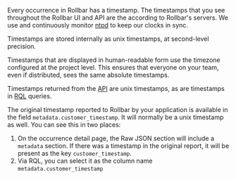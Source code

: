 Every occurrence in Rollbar has a timestamp. The timestamps that you see
throughout the Rollbar UI and API are the according to Rollbar's
servers. We use and continuously
monitor [ntpd](http://en.wikipedia.org/wiki/Ntpd) to keep our clocks in
sync.

Timestamps are stored internally as unix timestamps, at second-level
precision.

Timestamps that are displayed in human-readable form use the timezone
configured at the project level. This ensures that everyone on your
team, even if distributed, sees the same absolute timestamps.

Timestamps returned from the [API](../../api/) are unix
timestamps, as are timestamps in [RQL](../rql/) queries.

The original timestamp reported to Rollbar by your application is
available in the field `metadata.customer_timestamp`. It will normally
be a unix timestamp as well. You can see this in two places:

1.  On the occurrence detail page, the
    Raw JSON section will include a `metadata` section. If there was a
    timestamp in the original report, it will be present as the key
    `customer_timestamp`.
2.  Via RQL, you can select it as the column name `metadata.customer_timestamp`
